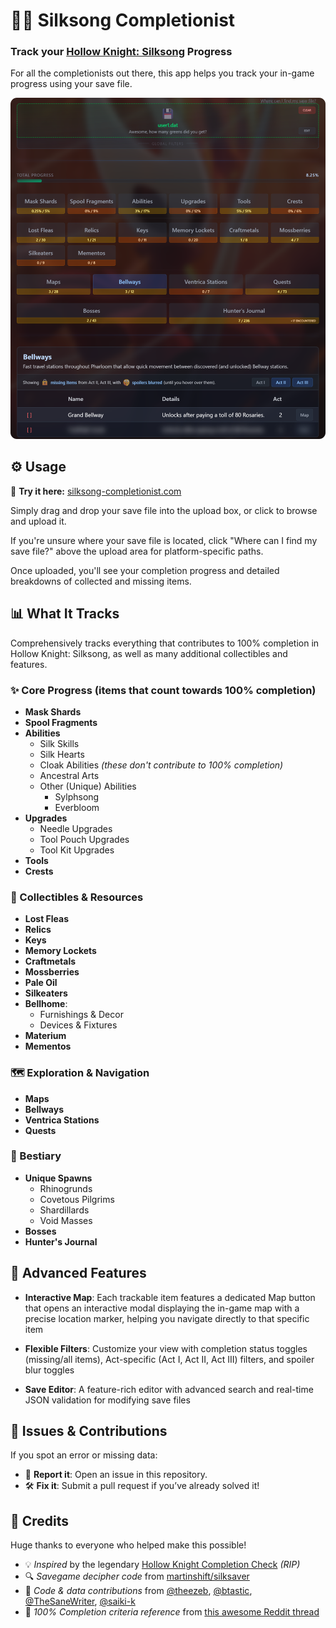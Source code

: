 # 🧵🎵 Silksong Completionist

### Track your [Hollow Knight: Silksong](https://store.steampowered.com/app/1030300/Hollow_Knight_Silksong/) Progress

For all the completionists out there, this app helps you track your in-game progress using your save file.

![Bellways tracked on Silksong Completionist](./screenshots/bellways.png)

## ⚙️ Usage

🔗 **Try it here:** [silksong-completionist.com](https://silksong-completionist.com/)

Simply drag and drop your save file into the upload box, or click to browse and upload it.

If you're unsure where your save file is located, click "Where can I find my save file?" above the upload area for platform-specific paths.

Once uploaded, you'll see your completion progress and detailed breakdowns of collected and missing items.

## 📊 What It Tracks

Comprehensively tracks everything that contributes to 100% completion in Hollow Knight: Silksong, as well as many additional collectibles and features.

### ✨ Core Progress (items that count towards **100% completion**)

- **Mask Shards**
- **Spool Fragments**
- **Abilities**
  - Silk Skills
  - Silk Hearts
  - Cloak Abilities _(these don't contribute to 100% completion)_
  - Ancestral Arts
  - Other (Unique) Abilities
    - Sylphsong
    - Everbloom
- **Upgrades**
  - Needle Upgrades
  - Tool Pouch Upgrades
  - Tool Kit Upgrades
- **Tools**
- **Crests**

### 💎 Collectibles & Resources

- **Lost Fleas**
- **Relics**
- **Keys**
- **Memory Lockets**
- **Craftmetals**
- **Mossberries**
- **Pale Oil**
- **Silkeaters**
- **Bellhome**:
  - Furnishings & Decor
  - Devices & Fixtures
- **Materium**
- **Mementos**

### 🗺️ Exploration & Navigation

- **Maps**
- **Bellways**
- **Ventrica Stations**
- **Quests**

### 💪 Bestiary

- **Unique Spawns**
  - Rhinogrunds
  - Covetous Pilgrims
  - Shardillards
  - Void Masses
- **Bosses**
- **Hunter's Journal**

## 🔧 Advanced Features

- **Interactive Map**: Each trackable item features a dedicated Map button that opens an interactive modal displaying the in-game map with a precise location marker, helping you navigate directly to that specific item

- **Flexible Filters**: Customize your view with completion status toggles (missing/all items), Act-specific (Act I, Act II, Act III) filters, and spoiler blur toggles

- **Save Editor**: A feature-rich editor with advanced search and real-time JSON validation for modifying save files

## 🐞 Issues & Contributions

If you spot an error or missing data:

- 🐛 **Report it**: Open an issue in this repository.
- 🛠️ **Fix it**: Submit a pull request if you’ve already solved it!

## 💖 Credits

Huge thanks to everyone who helped make this possible!

- 💡 _Inspired_ by the legendary [Hollow Knight Completion Check](https://reznormichael.github.io/hollow-knight-completion-check/) _(RIP)_
- 🔍 _Savegame decipher code_ from [martinshift/silksaver](https://martinshift.github.io/silksaver/)
- 🧠 _Code & data contributions_ from [@theezeb](https://github.com/theezeb), [@btastic](https://github.com/btastic), [@TheSaneWriter](https://github.com/TheSaneWriter), [@saiki-k](https://github.com/saiki-k)
- 📜 _100% Completion criteria reference_ from [this awesome Reddit thread](https://www.reddit.com/r/Silksong/comments/1ng54do/list_of_requirements_to_get_100_completion/)
